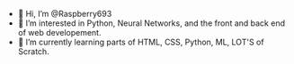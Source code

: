 - 👋 Hi, I’m @Raspberry693
- 👀 I’m interested in Python, Neural Networks, and the front and back end of web developement.
- 🌱 I’m currently learning parts of HTML, CSS, Python, ML, LOT'S of Scratch.
